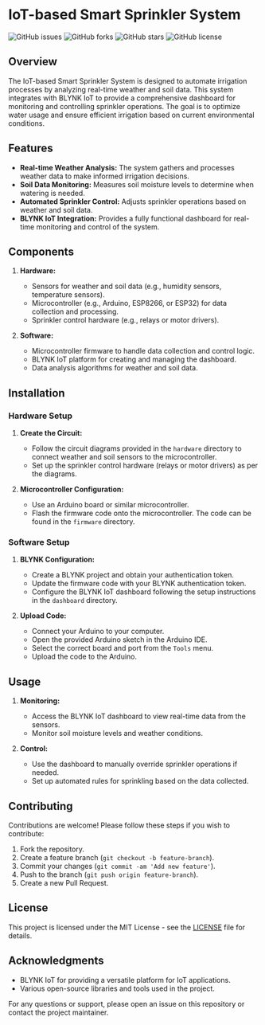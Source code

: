 # IoT-based Smart Sprinkler System

![GitHub issues](https://img.shields.io/github/issues/0sigma101/IOT-ML-Smart-Sprinkler)
![GitHub forks](https://img.shields.io/github/forks/0sigma101/IOT-ML-Smart-Sprinkler)
![GitHub stars](https://img.shields.io/github/stars/0sigma101/IOT-ML-Smart-Sprinkler)
![GitHub license](https://img.shields.io/github/license/0sigma101/IOT-ML-Smart-Sprinkler)

## Overview

The IoT-based Smart Sprinkler System is designed to automate irrigation processes by analyzing real-time weather and soil data. This system integrates with BLYNK IoT to provide a comprehensive dashboard for monitoring and controlling sprinkler operations. The goal is to optimize water usage and ensure efficient irrigation based on current environmental conditions.

## Features

- **Real-time Weather Analysis:** The system gathers and processes weather data to make informed irrigation decisions.
- **Soil Data Monitoring:** Measures soil moisture levels to determine when watering is needed.
- **Automated Sprinkler Control:** Adjusts sprinkler operations based on weather and soil data.
- **BLYNK IoT Integration:** Provides a fully functional dashboard for real-time monitoring and control of the system.

## Components

1. **Hardware:**
   - Sensors for weather and soil data (e.g., humidity sensors, temperature sensors).
   - Microcontroller (e.g., Arduino, ESP8266, or ESP32) for data collection and processing.
   - Sprinkler control hardware (e.g., relays or motor drivers).

2. **Software:**
   - Microcontroller firmware to handle data collection and control logic.
   - BLYNK IoT platform for creating and managing the dashboard.
   - Data analysis algorithms for weather and soil data.

## Installation

### Hardware Setup

1. **Create the Circuit:**
   - Follow the circuit diagrams provided in the `hardware` directory to connect weather and soil sensors to the microcontroller.
   - Set up the sprinkler control hardware (relays or motor drivers) as per the diagrams.

2. **Microcontroller Configuration:**
   - Use an Arduino board or similar microcontroller.
   - Flash the firmware code onto the microcontroller. The code can be found in the `firmware` directory.

### Software Setup

1. **BLYNK Configuration:**
   - Create a BLYNK project and obtain your authentication token.
   - Update the firmware code with your BLYNK authentication token.
   - Configure the BLYNK IoT dashboard following the setup instructions in the `dashboard` directory.

2. **Upload Code:**
   - Connect your Arduino to your computer.
   - Open the provided Arduino sketch in the Arduino IDE.
   - Select the correct board and port from the `Tools` menu.
   - Upload the code to the Arduino.

## Usage

1. **Monitoring:**
   - Access the BLYNK IoT dashboard to view real-time data from the sensors.
   - Monitor soil moisture levels and weather conditions.

2. **Control:**
   - Use the dashboard to manually override sprinkler operations if needed.
   - Set up automated rules for sprinkling based on the data collected.

## Contributing

Contributions are welcome! Please follow these steps if you wish to contribute:

1. Fork the repository.
2. Create a feature branch (`git checkout -b feature-branch`).
3. Commit your changes (`git commit -am 'Add new feature'`).
4. Push to the branch (`git push origin feature-branch`).
5. Create a new Pull Request.

## License

This project is licensed under the MIT License - see the [LICENSE](LICENSE) file for details.

## Acknowledgments

- BLYNK IoT for providing a versatile platform for IoT applications.
- Various open-source libraries and tools used in the project.

For any questions or support, please open an issue on this repository or contact the project maintainer.
